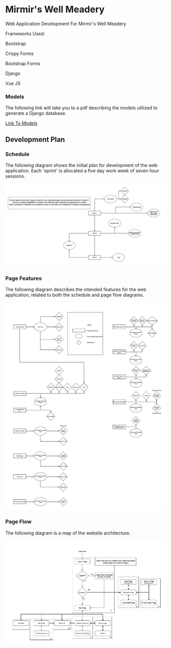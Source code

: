 # Mirmir's Well Meadery
Web Application Development For Mirmir's Well Meadery

Frameworks Used:

Bootstrap

Crispy Forms

Bootstrap Forms

Django

Vue JS

### Models

The following link will take you to a pdf describing the models utilized to generate a Django database.

[Link To Models](/diagrams/Models.pdf)

## Development Plan

### Schedule

The following diagram shows the initial plan for development of the web application. Each 'sprint' is allocated a five day work week of seven hour sessions.

![Sprint Plan](/diagrams/SprintPlanning.png)

### Page Features

The following diagram describes the intended features for the web application, related to both the schedule and page flow diagrams.

![Page Features](/diagrams/FeatureBreakDown.png)

### Page Flow

The following diagram is a map of the website architecture.

![Page Flow](/diagrams/PageFlow.png)



